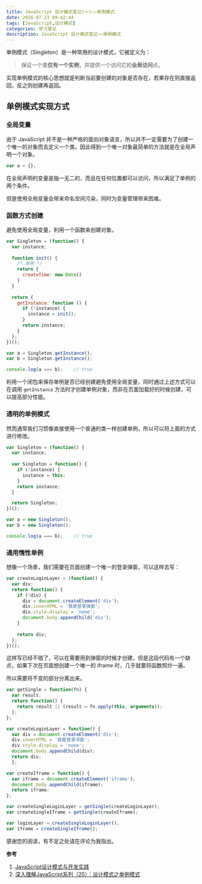 ```yaml
---
title: JavaScript 设计模式笔记(一)——单例模式
date: 2016-07-23 09:42:44
tags: [JavaScript,设计模式]
categories: 学习笔记
description: JavaScript 设计模式笔记——单例模式
---
```


单例模式（Singleton）是一种常用的设计模式，它被定义为：

> 保证一个类**仅有一个实例**，并提供一个访问它的**全局访问**点。

实现单例模式的核心思想就是判断当前要创建的对象是否存在，若果存在则直接返回，反之则创建再返回。

<!-- more -->

## 单例模式实现方式

### 全局变量

由于 JavaScript 并不是一种严格的面向对象语言，所以并不一定需要为了创建一个唯一的对象而去定义一个类。因此得到一个唯一对象最简单的方法就是在全局声明一个对象。

```javascript
var a = {};
```

在全局声明的变量是独一无二的，而且在任何位置都可以访问，所以满足了单例的两个条件。

但是使用全局变量会带来命名空间污染，同时为变量管理带来困难。

### 函数方式创建

避免使用全局变量，利用一个函数来创建对象。

```javascript
var Singleton = (function() {
  var instance;
  
  function init() {
    /* 单例 */
    return {
      createTime: new Date()
    }
  }
  
  return {
    getInstance: function () {
      if (!instance) {
        instance = init();
      }
      return instance;
    }
  };
})();

var a = Singleton.getInstance();
var b = Singleton.getInstance();

console.log(a === b);    // true
```

利用一个闭包来保存单例是否已经创建避免使用全局变量，同时通过上述方式可以在调用 `getInstance` 方法时才创建单例对象，而非在页面加载好的时候创建，可以提高部分性能。

### 透明的单例模式

然而通常我们习惯像直接使用一个普通的类一样创建单例，所以可以将上面的方式进行修改。

```javascript
var Singleton = (function() {
  var instance;
  
  var Singleton = function() {
    if (!instance) {
      instance = this;
    }
    return instance;
  }

  return Singleton;
})();

var a = new Singleton();
var b = new Singleton();

console.log(a === b);    // true
```

### 通用惰性单例

想像一个场景，我们需要在页面创建一个唯一的登录弹窗，可以这样去写：

```javascript
var createLoginLayer = (function() {
  var div;
  return function() {
    if (!div) {
      div = document.createElement('div');
      div.innerHTML = '我是登录弹窗';
      div.style.display = 'none';
      document.body.appendChild('div');
    }
    
    return div;
  };
})();
```

这样写已经不错了，可以在需要用到弹窗的时候才创建，但是这段代码有一个缺点，如果下次在页面想创建一个唯一的 iframe 时，几乎就要将函数照炒一遍。

所以需要将不变的部分分离出来。

```javascript
var getSingle = function(fn) {
  var result;
  return function() {
    return result || (result = fn.apply(this, arguments));
  };
};

var createLoginLayer = function() {
  var div = document.createElement('div');
  div.innerHTML = '我是登录浮窗';
  div.style.display = 'none';
  document.body.appendChild(div);
  return div;
￼￼};

var createIframe = function() {
  var iframe = document.createElement('iframe');
  document.body.appendChild(iframe);
  return iframe;
};

var createSingleLoginLayer = getSingle(createLoginLayer);
var createSingleIframe = getSingle(createIframe);

var loginLayer = createSingleLoginLayer();
var iframe = createSingleIframe();
```

感谢您的阅读，有不足之处请在评论为我指出。

**参考**

1. [JavaScript设计模式与开发实践](https://book.douban.com/subject/26382780/)
2. [深入理解JavaScript系列（25）：设计模式之单例模式](http://www.cnblogs.com/TomXu/archive/2012/02/20/2352817.html)

